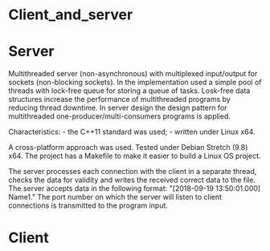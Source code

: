 # Client_and_server

# Server

Multithreaded server (non-asynchronous) with multiplexed input/output for sockets (non-blocking sockets). In the implementation used a simple pool of threads with lock-free queue for storing a queue of tasks. Losk-free data structures increase the performance of multithreaded programs by reducing thread downtime.  In server design the design pattern for multithreaded one-producer/multi-consumers programs is applied. 

Characteristics:
     - the C++11 standard was used;
     - written under Linux x64.
     
A cross-platform approach was used.
Tested under Debian Stretch (9.8) x64.
The project has a Makefile to make it easier to build a Linux OS project.

The server processes each connection with the client in a separate thread, checks the data for validity and writes the received correct data to the file. 
The server accepts data in the following format: "[2018-09-19 13:50:01.000] Name1."
The port number on which the server will listen to client connections is transmitted to the program input.


# Client

